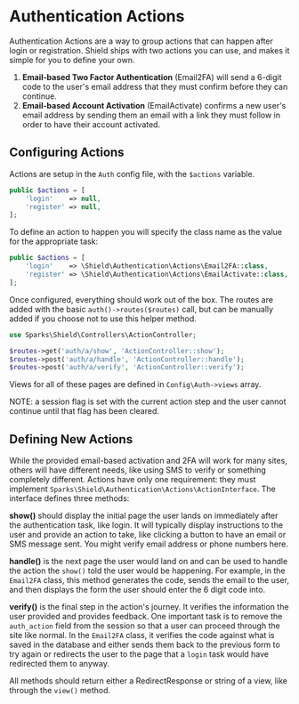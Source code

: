 # Authentication Actions

Authentication Actions are a way to group actions that can happen after login or registration. 
Shield ships with two actions you can use, and makes it simple for you to define your own.

1. **Email-based Two Factor Authentication** (Email2FA) will send a 6-digit code to the user's 
    email address that they must confirm before they can continue.
2. **Email-based Account Activation** (EmailActivate) confirms a new user's email address by 
    sending them an email with a link they must follow in order to have their account activated. 
    
## Configuring Actions

Actions are setup in the `Auth` config file, with the `$actions` variable. 

```php
public $actions = [
    'login'    => null,
    'register' => null,
];
```

To define an action to happen you will specify the class name as the value for the appropriate task:

```php
public $actions = [
    'login'    => \Shield\Authentication\Actions\Email2FA::class,
    'register' => \Shield\Authentication\Actions\EmailActivate::class,
];
```

Once configured, everything should work out of the box. The routes are added with the basic `auth()->routes($routes)` 
call, but can be manually added if you choose not to use this helper method. 

```php
use Sparks\Shield\Controllers\ActionController;

$routes->get('auth/a/show', 'ActionController::show');
$routes->post('auth/a/handle', 'ActionController::handle');
$routes->post('auth/a/verify', 'ActionController::verify');
```

Views for all of these pages are defined in `Config\Auth->views` array.

NOTE: a session flag is set with the current action step and the user cannot continue until that
flag has been cleared. 

## Defining New Actions

While the provided email-based activation and 2FA will work for many sites, others will have different
needs, like using SMS to verify or something completely different. Actions have only one requirement: 
they must implement `Sparks\Shield\Authentication\Actions\ActionInterface`. The interface defines 
three methods:

**show()** should display the initial page the user lands on immediately after the authentication task,
like login. It will typically display instructions to the user and provide an action to take, like
clicking a button to have an email or SMS message sent. You might verify email address or phone numbers
here. 

**handle()** is the next page the user would land on and can be used to handle the action the `show()`
told the user would be happening. For example, in the `Email2FA` class, this method generates the code, 
sends the email to the user, and then displays the form the user should enter the 6 digit code into.

**verify()** is the final step in the action's journey. It verifies the information the user provided
and provides feedback. One important task is to remove the `auth_action` field from the session so 
that a user can proceed through the site like normal. In the `Email2FA` class, it verifies the code
against what is saved in the database and either sends them back to the previous form to try again
or redirects the user to the page that a `login` task would have redirected them to anyway.

All methods should return either a RedirectResponse or string of a view, like through the `view()` method.
